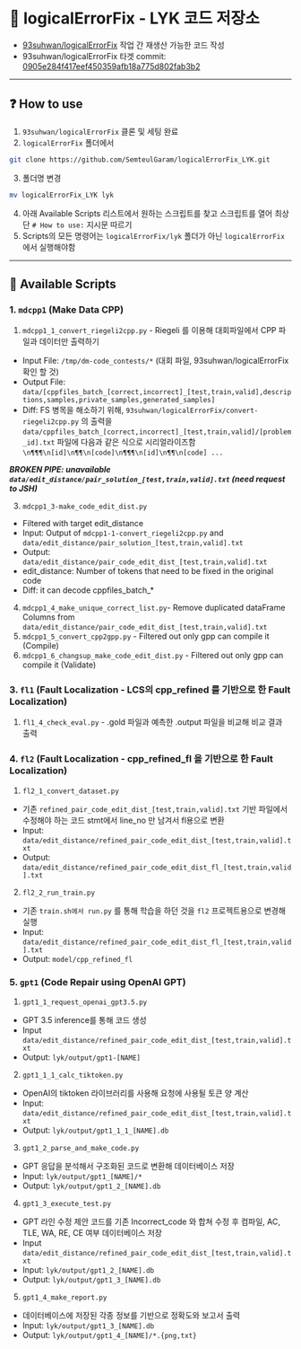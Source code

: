 # 🥼 logicalErrorFix - LYK 코드 저장소
- [93suhwan/logicalErrorFix](https://github.com/93suhwan/logicalErrorFix) 작업 간 재생산 가능한 코드 작성
- 93suhwan/logicalErrorFix 타겟 commit: [0905e284f417eef450359afb18a775d802fab3b2](https://github.com/93suhwan/logicalErrorFix/tree/0905e284f417eef450359afb18a775d802fab3b2)

---

## ❓ How to use
1. `93suhwan/logicalErrorFix` 클론 및 세팅 완료
2. `logicalErrorFix` 폴더에서
```bash
git clone https://github.com/SemteulGaram/logicalErrorFix_LYK.git
```
3. 폴더명 변경
```bash
mv logicalErrorFix_LYK lyk
```
4. 아래 Available Scripts 리스트에서 원하는 스크립트를 찾고 스크립트를 열어 최상단 `# How to use:` 지시문 따르기
5. Scripts의 모든 명령어는 `logicalErrorFix/lyk` 폴더가 아닌 `logicalErrorFix` 에서 실행해야함
---

## 📜 Available Scripts
### 1. `mdcpp1` (Make Data CPP)
1. `mdcpp1_1_convert_riegeli2cpp.py` - Riegeli 를 이용해 대회파일에서 CPP 파일과 데이터만 출력하기
  - Input File: `/tmp/dm-code_contests/*` (대회 파일, 93suhwan/logicalErrorFix 확인 할 것)
  - Output File: `data/[cppfiles_batch_[correct,incorrect]_[test,train,valid],descriptions,samples,private_samples,generated_samples]`
  - Diff: FS 병목을 해소하기 위해, `93suhwan/logicalErrorFix/convert-riegeli2cpp.py` 의 출력을 `data/cppfiles_batch_[correct,incorrect]_[test,train,valid]/[problem_id].txt` 파일에 다음과 같은 식으로 시리얼라이즈함 `\n¶¶¶\n[id]\n¶¶\n[code]\n¶¶¶\n[id]\n¶¶\n[code] ...`

*****BROKEN PIPE: unavailable `data/edit_distance/pair_solution_[test,train,valid].txt` (need request to JSH)*****

3. `mdcpp1_3-make_code_edit_dist.py`
  - Filtered with target edit_distance
  - Input: Output of `mdcpp1-1-convert_riegeli2cpp.py` and `data/edit_distance/pair_solution_[test,train,valid].txt`
  - Output: `data/edit_distance/pair_code_edit_dist_[test,train,valid].txt`
  - edit_distance: Number of tokens that need to be fixed in the original code
  - Diff: it can decode cppfiles_batch_*
4. `mdcpp1_4_make_unique_correct_list.py`- Remove duplicated dataFrame Columns from `data/edit_distance/pair_code_edit_dist_[test,train,valid].txt`
5. `mdcpp1_5_convert_cpp2gpp.py` - Filtered out only gpp can compile it (Compile)
6. `mdcpp1_6_changsup_make_code_edit_dist.py` - Filtered out only gpp can compile it (Validate) 

### 3. `fl1` (Fault Localization - LCS의 cpp_refined 를 기반으로 한 Fault Localization)
1. `fl1_4_check_eval.py` - .gold 파일과 예측한 .output 파일을 비교해 비교 결과 출력

### 4. `fl2` (Fault Localization - cpp_refined_fl 을 기반으로 한 Fault Localization)
1. `fl2_1_convert_dataset.py`
  - 기존 `refined_pair_code_edit_dist_[test,train,valid].txt` 기반 파일에서 수정해야 하는 코드 stmt에서 line_no 만 남겨서 fl용으로 변환
  - Input: `data/edit_distance/refined_pair_code_edit_dist_[test,train,valid].txt`
  - Output: `data/edit_distance/refined_pair_code_edit_dist_fl_[test,train,valid].txt`
2. `fl2_2_run_train.py`
  - 기존 `train.sh에서 run.py` 를 통해 학습을 하던 것을 `fl2` 프로젝트용으로 변경해 실행
  - Input: `data/edit_distance/refined_pair_code_edit_dist_fl_[test,train,valid].txt`
  - Output: `model/cpp_refined_fl`

### 5. `gpt1` (Code Repair using OpenAI GPT)
1. `gpt1_1_request_openai_gpt3.5.py`
  - GPT 3.5 inference를 통해 코드 생성
  - Input `data/edit_distance/refined_pair_code_edit_dist_[test,train,valid].txt`
  - Output: `lyk/output/gpt1-[NAME]`
2. `gpt1_1_1_calc_tiktoken.py`
  - OpenAI의 tiktoken 라이브러리를 사용해 요청에 사용될 토큰 양 계산
  - Input: `data/edit_distance/refined_pair_code_edit_dist_[test,train,valid].txt`
  - Output: `lyk/output/gpt1_1_1_[NAME].db`
3. `gpt1_2_parse_and_make_code.py`
  - GPT 응답을 분석해서 구조화된 코드로 변환해 데이터베이스 저장
  - Input: `lyk/output/gpt1_[NAME]/*`
  - Output: `lyk/output/gpt1_2_[NAME].db`
4. `gpt1_3_execute_test.py`
  - GPT 라인 수정 제안 코드를 기존 Incorrect_code 와 합쳐 수정 후 컴파일, AC, TLE, WA, RE, CE 여부 데이터베이스 저장
  - Input `data/edit_distance/refined_pair_code_edit_dist_[test,train,valid].txt`
  - Input: `lyk/output/gpt1_2_[NAME].db`
  - Output: `lyk/output/gpt1_3_[NAME].db`
5. `gpt1_4_make_report.py`
  - 데이터베이스에 저장된 각종 정보를 기반으로 정확도와 보고서 출력
  - Input: `lyk/output/gpt1_3_[NAME].db`
  - Output: `lyk/output/gpt1_4_[NAME]/*.{png,txt}`
